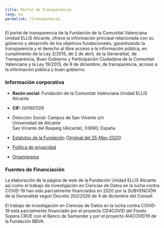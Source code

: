 ```yaml
---
title: Portal de Transparencia
lang: es
permalink: /transparencia
---
```


El portal de transparencia de la Fundación de la Comunitat Valenciana Unidad ELLIS Alicante, ofrece la información principal relacionada con su gobierno y desarrollo de los objetivos fundacionales, garantizando la transparencia y el derecho al libre acceso a la información pública, en cumplimento de la Ley 2/2015, de 2 de abril, de la Generalitat, de Transparencia, Buen Gobierno y Participación Ciudadana de la Comunitat Valenciana y la Ley 19/2013, de 9 de diciembre, de transparencia, acceso a la información pública y buen gobierno.

### Información corporativa

* **Razón social:** Fundación de la Comunitat Valenciana Unidad ELLIS Alicante

* **CIF:**  G01601129

* Dirección Social: Campus de San Vicente s/n<br>
  Universidad de Alicante<br>
  San Vicente del Raspeig (Alicante), 03690, España

* [Estatutos de la Fundación](statutes.es.md) ([Original del 25-May-2020](EstatutosOriginal.pdf))

* [Política de privacidad](privacy.en.md)

* [Organigrama](governance.en.md)

  
### Fuentes de Financiación

La elaboración de la página de web de la Fundación Unidad ELLIS Alicante así como el trabajo de investigación en Ciencias de Datos en la lucha contra COVID-19 han sido parcialmente financiados en 2020 por la SUBVENCIÓN de la Generalitat según Decreto 202/2020 de 4 de diciembre del Consell. 

El trabajo de investigación en Ciencias de Datos en la lucha contra COVID-19 está parcialmente financiado por el proyecto CD4COVID del Fondo Supera CRUE con el Banco de Santander y por el proyecto AI4COVID19 de la Fundación BBVA.


